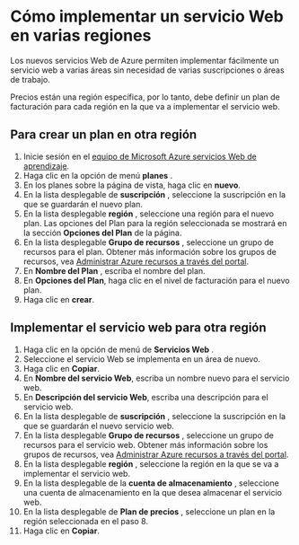 <properties
    pageTitle="Cómo implementar un servicio Web para varias regiones | Microsoft Azure"
    description="Pasos para implementar regiones (copia) un nuevo servicio Web a otro."
    services="machine-learning"
    documentationCenter=""
    authors="vDonGlover"
    manager="raymondl"
    editor="cgronlun"/>

<tags
    ms.service="machine-learning"
    ms.workload="data-services"
    ms.tgt_pltfrm="na"
    ms.devlang="na"
    ms.topic="article"
    ms.date="10/05/2016"
    ms.author="v-donglo"/>

# <a name="how-to-deploy-a-web-service-to-multiple-regions"></a>Cómo implementar un servicio Web en varias regiones

Los nuevos servicios Web de Azure permiten implementar fácilmente un servicio web a varias áreas sin necesidad de varias suscripciones o áreas de trabajo. 

Precios están una región específica, por lo tanto, debe definir un plan de facturación para cada región en la que va a implementar el servicio web.

## <a name="to-create-a-plan-in-another-region"></a>Para crear un plan en otra región

1. Inicie sesión en el [equipo de Microsoft Azure servicios Web de aprendizaje](https://services.azureml.net/).
2. Haga clic en la opción de menú **planes** .
3. En los planes sobre la página de vista, haga clic en **nuevo**.
4. En la lista desplegable de **suscripción** , seleccione la suscripción en la que se guardarán el nuevo plan.
5. En la lista desplegable **región** , seleccione una región para el nuevo plan. Las opciones del Plan para la región seleccionada se mostrará en la sección **Opciones del Plan** de la página.
6. En la lista desplegable **Grupo de recursos** , seleccione un grupo de recursos para el plan. Obtener más información sobre los grupos de recursos, vea [Administrar Azure recursos a través del portal](../azure-portal/resource-group-portal.md).
7. En **Nombre del Plan** , escriba el nombre del plan.
8. En **Opciones del Plan**, haga clic en el nivel de facturación para el nuevo plan.
9. Haga clic en **crear**.


## <a name="deploying-the-web-service-to-another-region"></a>Implementar el servicio web para otra región

1. Haga clic en la opción de menú de **Servicios Web** .
2. Seleccione el servicio Web se implementa en un área de nuevo.
3. Haga clic en **Copiar**.
4. En **Nombre del servicio Web**, escriba un nombre nuevo para el servicio web.
5. En **Descripción del servicio Web**, escriba una descripción para el servicio web.
6. En la lista desplegable de **suscripción** , seleccione la suscripción en la que se guardarán el nuevo servicio web.
7. En la lista desplegable **Grupo de recursos** , seleccione un grupo de recursos para el servicio web. Obtener más información sobre los grupos de recursos, vea [Administrar Azure recursos a través del portal](../azure-portal/resource-group-portal.md).
8. En la lista desplegable **región** , seleccione la región en la que se va a implementar el servicio web.
9. En la lista desplegable de la **cuenta de almacenamiento** , seleccione una cuenta de almacenamiento en la que desea almacenar el servicio web.
10. En la lista desplegable de **Plan de precios** , seleccione un plan en la región seleccionada en el paso 8.
11. Haga clic en **Copiar**.

